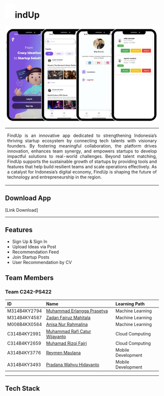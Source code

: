 # <img src="Findup-logo.png" alt="findup-logo" width="32">indUp

<p align="center">
  <img src="Findup-dashboard.png" alt="findup-dashboard.png" >
</p> 

<table>
<tr>
<td>
<p align="justify">
FindUp is an innovative app dedicated to strengthening Indonesia’s thriving startup ecosystem by connecting tech talents with visionary founders. By fostering meaningful collaboration, the platform drives innovation, enhances team synergy, and empowers startups to develop impactful solutions to real-world challenges. Beyond talent matching, FindUp supports the sustainable growth of startups by providing tools and features that help build resilient teams and scale operations effectively. As a catalyst for Indonesia’s digital economy, FindUp is shaping the future of technology and entrepreneurship in the region.
</p>
</td>
</tr>
</table>

## Download App
[Link Download]

---

## Features
- Sign Up & Sign In
- Upload Ideas via Post
- Recommendation Feed
- Join Startup Posts
- User Recommendation by CV
  
## Team Members
### Team C242-PS422
| ID              | Name                           | Learning Path       |
|:----------------|:-------------------------------|:--------------------|
| M314B4KY2794    | [Muhammad Erlangga Prasetya](https://github.com/erlanggsss)| Machine Learning    |
| M314B4KY4587    | [Zadan Fairuz Mahitala](https://github.com/zadanfai)| Machine Learning    |
| M008B4KX0564    | [Anisa Nur Rahmalina](https://github.com/futurebiomedeng)| Machine Learning    |
| C314B4KY2991    | [Muhammad Rafi Catur Wijayanto](https://github.com/mraficaturw)| Cloud Computing     |
| C314B4KY2659    | [Muhamad Rizqi Fajri](https://github.com/Berigoo)| Cloud Computing     |
| A314B4KY3776    | [Reymen Maulana](https://github.com/reymen26)| Mobile Development     |
| A314B4KY3493    | [Pradana Wahyu Hidayanto](https://github.com/Pradana245)| Mobile Development  |

---

## Tech Stack
